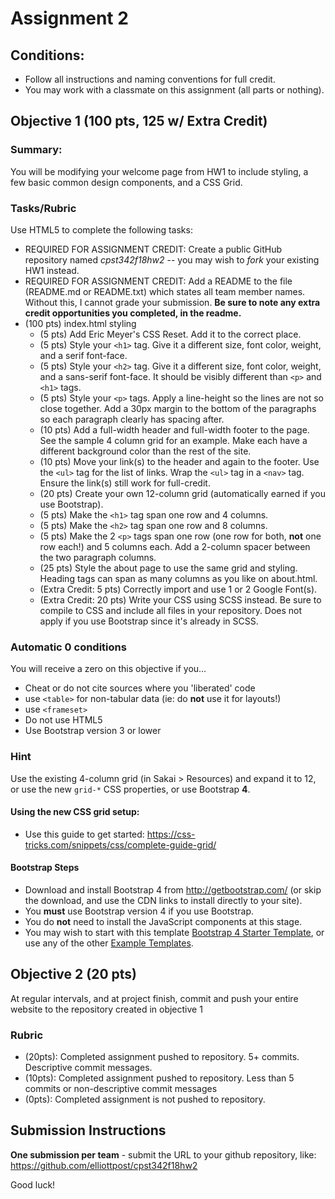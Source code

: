 # Assignment 2

## Conditions:

* Follow all instructions and naming conventions for full credit.
* You may work with a classmate on this assignment (all parts or nothing).

## Objective 1 (100 pts, 125 w/ Extra Credit)

### Summary:
You will be modifying your welcome page from HW1 to include styling, a few basic common design components, and a CSS Grid.

### Tasks/Rubric
Use HTML5 to complete the following tasks:
  
* REQUIRED FOR ASSIGNMENT CREDIT: Create a public GitHub repository named _cpst342f18hw2_ -- you may wish to _fork_ your existing HW1 instead.
* REQUIRED FOR ASSIGNMENT CREDIT: Add a README to the file (README.md or README.txt) which states all team member names. Without this, I cannot grade your submission. **Be sure to note any extra credit opportunities you completed, in the readme.**
* (100 pts) index.html styling
    * (5 pts) Add Eric Meyer's CSS Reset. Add it to the correct place.  
    * (5 pts) Style your `<h1>` tag. Give it a different size, font color, weight, and a serif font-face.
    * (5 pts) Style your `<h2>` tag. Give it a different size, font color, weight, and a sans-serif font-face. It should be visibly different than `<p>` and `<h1>` tags.
    * (5 pts) Style your `<p>` tags. Apply a line-height so the lines are not so close together. Add a 30px margin to the bottom of the paragraphs so each paragraph clearly has spacing after.
    * (10 pts) Add a full-width header and full-width footer to the page. See the sample 4 column grid for an example. Make each have a different background color than the rest of the site.
    * (10 pts) Move your link(s) to the header and again to the footer. Use the `<ul>` tag for the list of links. Wrap the `<ul>` tag in a `<nav>` tag. Ensure the link(s) still work for full-credit.
    * (20 pts) Create your own 12-column grid (automatically earned if you use Bootstrap).
    * (5 pts) Make the `<h1>` tag span one row and 4 columns.
    * (5 pts) Make the `<h2>` tag span one row and 8 columns.
    * (5 pts) Make the 2 `<p>` tags span one row (one row for both, **not** one row each!) and 5 columns each. Add a 2-column spacer between the two paragraph columns.
    * (25 pts) Style the about page to use the same grid and styling. Heading tags can span as many columns as you like on about.html. 
    * (Extra Credit: 5 pts) Correctly import and use 1 or 2 Google Font(s).
    * (Extra Credit: 20 pts) Write your CSS using SCSS instead. Be sure to compile to CSS and include all files in your repository. Does not apply if you use Bootstrap since it's already in SCSS.

### Automatic 0 conditions
You will receive a zero on this objective if you...
    
* Cheat or do not cite sources where you 'liberated' code 
* use `<table>` for non-tabular data (ie: do **not** use it for layouts!)
* use `<frameset>`
* Do not use HTML5 
* Use Bootstrap version 3 or lower

### Hint
Use the existing 4-column grid (in Sakai > Resources) and expand it to 12, or use the new `grid-*` CSS properties, or use Bootstrap **4**.

#### Using the new CSS grid setup:
* Use this guide to get started: <https://css-tricks.com/snippets/css/complete-guide-grid/> 

#### Bootstrap Steps
* Download and install Bootstrap 4 from <http://getbootstrap.com/> (or skip the download, and use the CDN links to install directly to your site). 
* You **must** use Bootstrap version 4 if you use Bootstrap.
* You do **not** need to install the JavaScript components at this stage. 
* You may wish to start with this template [Bootstrap 4 Starter Template](http://getbootstrap.com/docs/4.1/examples/starter-template/), or use any of the other [Example Templates](http://getbootstrap.com/docs/4.1/examples/). 

## Objective 2 (20 pts)

At regular intervals, and at project finish, commit and push your entire website to the repository created in objective 1

### Rubric

* (20pts): Completed assignment pushed to repository. 5+ commits. Descriptive commit messages.
* (10pts): Completed assignment pushed to repository. Less than 5 commits or non-descriptive commit messages
* (0pts): Completed assignment is not pushed to repository.

## Submission Instructions

**One submission per team** - submit the URL to your github repository, like: <https://github.com/elliottpost/cpst342f18hw2> 

Good luck!